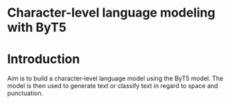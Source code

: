 # Character-level language modeling with ByT5

# Introduction
Aim is to build a character-level language model using the ByT5 model. The model is then used to generate text or 
classify text in regard to space and punctuation.

